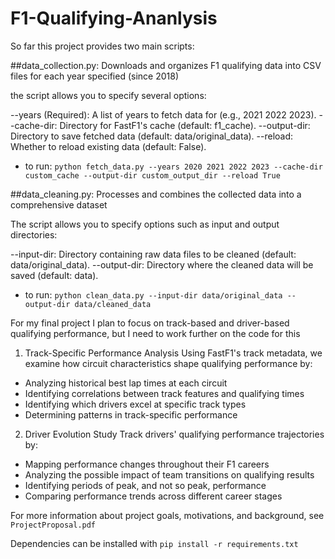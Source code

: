 # F1-Qualifying-Ananlysis


So far this project provides two main scripts:

##data_collection.py: Downloads and organizes F1 qualifying data into CSV files for each year specified (since 2018)

the script allows you to specify several options:

--years (Required): A list of years to fetch data for (e.g., 2021 2022 2023).
--cache-dir: Directory for FastF1's cache (default: f1_cache).
--output-dir: Directory to save fetched data (default: data/original_data).
--reload: Whether to reload existing data (default: False).

- to run: `python fetch_data.py --years 2020 2021 2022 2023 --cache-dir custom_cache --output-dir custom_output_dir --reload True` 

##data_cleaning.py: Processes and combines the collected data into a comprehensive dataset

The script allows you to specify options such as input and output directories:

--input-dir: Directory containing raw data files to be cleaned (default: data/original_data).
--output-dir: Directory where the cleaned data will be saved (default: data).

- to run: `python clean_data.py --input-dir data/original_data --output-dir data/cleaned_data`

For my final project I plan to focus on track-based and driver-based qualifying performance, but I need to work further on the code for this 

1. Track-Specific Performance Analysis
Using FastF1's track metadata, we examine how circuit characteristics shape qualifying performance by:

- Analyzing historical best lap times at each circuit
- Identifying correlations between track features and qualifying times
- Identifying which drivers excel at specific track types
- Determining patterns in track-specific performance

2. Driver Evolution Study
Track drivers' qualifying performance trajectories by:

- Mapping performance changes throughout their F1 careers
- Analyzing the possible impact of team transitions on qualifying results
- Identifying periods of peak, and not so peak, performance
- Comparing performance trends across different career stages

For more information about project goals, motivations, and background, see `ProjectProposal.pdf`

Dependencies can be installed with `pip install -r requirements.txt`
